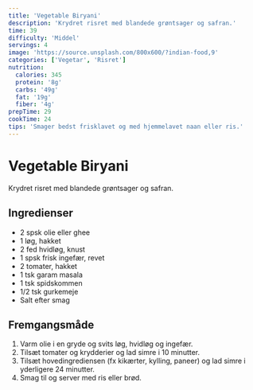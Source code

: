 ```yaml
---
title: 'Vegetable Biryani'
description: 'Krydret risret med blandede grøntsager og safran.'
time: 39
difficulty: 'Middel'
servings: 4
image: 'https://source.unsplash.com/800x600/?indian-food,9'
categories: ['Vegetar', 'Risret']
nutrition:
  calories: 345
  protein: '8g'
  carbs: '49g'
  fat: '19g'
  fiber: '4g'
prepTime: 29
cookTime: 24
tips: 'Smager bedst frisklavet og med hjemmelavet naan eller ris.'
---
```


# Vegetable Biryani

Krydret risret med blandede grøntsager og safran.

## Ingredienser

- 2 spsk olie eller ghee  
- 1 løg, hakket  
- 2 fed hvidløg, knust  
- 1 spsk frisk ingefær, revet  
- 2 tomater, hakket  
- 1 tsk garam masala  
- 1 tsk spidskommen  
- 1/2 tsk gurkemeje  
- Salt efter smag

## Fremgangsmåde

1. Varm olie i en gryde og svits løg, hvidløg og ingefær.
2. Tilsæt tomater og krydderier og lad simre i 10 minutter.
3. Tilsæt hovedingrediensen (fx kikærter, kylling, paneer) og lad simre i yderligere 24 minutter.
4. Smag til og server med ris eller brød.
